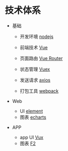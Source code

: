 
# 技术体系

- 基础   
    -  开发环境     [nodejs](http://nodejs.cn/download/)
    
    -  前端技术     [Vue](https://cn.vuejs.org/v2/guide/)
    
    -  页面路由     [Vue Router](https://router.vuejs.org/zh/)
    
    -  状态管理     [Vuex](https://vuex.vuejs.org/zh/)
    
    -  发送请求     [axios](https://www.kancloud.cn/yunye/axios/234845)
    
    -  打包工具     [webpack](https://webpack.js.org/)
- Web

    - UI    [element](http://element-cn.eleme.io/#/zh-CN/component/input)
    - 图表    [echarts](http://echarts.baidu.com/examples/)
    
- APP
    - app UI    [Vux](https://vux.li/demos/v2/#/demo)
    - 图表    [F2](https://antv.alipay.com/zh-cn/f2/3.x/demo/index.html)
    
